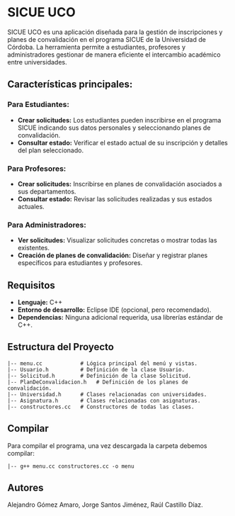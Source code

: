 # SICUE UCO
SICUE UCO es una aplicación diseñada para la gestión de inscripciones y planes de convalidación en el programa SICUE de la Universidad de Córdoba.
La herramienta permite a estudiantes, profesores y administradores gestionar de manera eficiente el intercambio académico entre universidades.

## Características principales:
### Para Estudiantes:
  - **Crear solicitudes:** Los estudiantes pueden inscribirse en el programa SICUE indicando sus datos personales y seleccionando planes de convalidación.
  - **Consultar estado:** Verificar el estado actual de su inscripción y detalles del plan seleccionado.

### Para Profesores:
  - **Crear solicitudes:** Inscribirse en planes de convalidación asociados a sus departamentos.
  - **Consultar estado:** Revisar las solicitudes realizadas y sus estados actuales.

### Para Administradores:
  - **Ver solicitudes:** Visualizar solicitudes concretas o mostrar todas las existentes.
  - **Creación de planes de convalidación:** Diseñar y registrar planes específicos para estudiantes y profesores.

## **Requisitos**
- **Lenguaje:** C++
- **Entorno de desarrollo:** Eclipse IDE (opcional, pero recomendado).
- **Dependencias:** Ninguna adicional requerida, usa librerías estándar de C++.

## **Estructura del Proyecto**
```
|-- menu.cc            # Lógica principal del menú y vistas.
|-- Usuario.h          # Definición de la clase Usuario.
|-- Solicitud.h        # Definición de la clase Solicitud.
|-- PlanDeConvalidacion.h   # Definición de los planes de convalidación.
|-- Universidad.h      # Clases relacionadas con universidades.
|-- Asignatura.h       # Clases relacionadas con asignaturas.
|-- constructores.cc   # Constructores de todas las clases.
```


## **Compilar**
Para compilar el programa, una vez descargada la carpeta debemos compilar:
```
|-- g++ menu.cc constructores.cc -o menu
```

## **Autores**
Alejandro Gómez Amaro, Jorge Santos Jiménez, Raúl Castillo Díaz.

